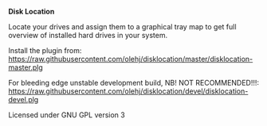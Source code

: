 **Disk Location**

Locate your drives and assign them to a graphical tray map to get full overview of installed hard drives in your system.

Install the plugin from:<br />
  https://raw.githubusercontent.com/olehj/disklocation/master/disklocation-master.plg


For bleeding edge unstable development build, NB! NOT RECOMMENDED!!!:<br />
  https://raw.githubusercontent.com/olehj/disklocation/devel/disklocation-devel.plg
  
Licensed under GNU GPL version 3
